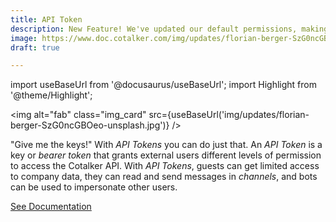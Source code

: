 ```yaml
---
title: API Token
description: New Feature! We've updated our default permissions, making it easier and safer to assign them to access roles.
image: https://www.doc.cotalker.com/img/updates/florian-berger-SzG0ncGBOeo-unsplash.jpg
draft: true

---
```


import useBaseUrl from '@docusaurus/useBaseUrl'; 
import Highlight from '@theme/Highlight';


<div class="card-demo">
<div class="card">
<div class="card__header">

</div>
<div class="card__image">

<img alt="fab" class="img_card" src={useBaseUrl('img/updates/florian-berger-SzG0ncGBOeo-unsplash.jpg')} />
<br/>

</div>
<div class="card__body">

"Give me the keys!" With _API Tokens_ you can do just that. An _API Token_ is a key or _bearer token_ that grants external users different levels of permission to access the Cotalker API. With _API Tokens_, guests can get limited access to company data, they can read and send messages in _channels_, and bots can be used to impersonate other users.

</div>
<div class="card__footer">

<a class ="button button--secondary button--block" href="/docs/documentation/admin/admin_token">See Documentation</a>
<br/>

</div>
</div>
</div>
